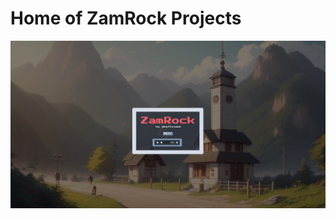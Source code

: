# Home of ZamRock Projects




[![GitHub Logo](https://github.com/DeathSmack/zamrock/blob/main/graphics/website_ss_0001.png?raw=true)]([https://example.com](https://deathsmack.com/)https://deathsmack.com/)

